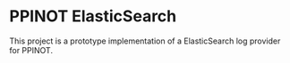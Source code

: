 # PPINOT ElasticSearch

This project is a prototype implementation of a ElasticSearch log provider for PPINOT. 